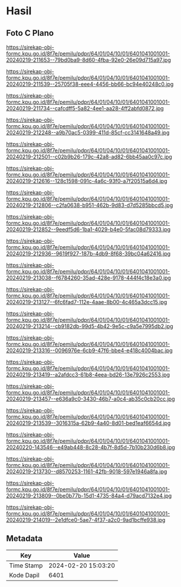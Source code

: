 # Hasil

## Foto C Plano

https://sirekap-obj-formc.kpu.go.id/8f7e/pemilu/pdpr/64/01/04/10/01/6401041001001-20240219-211653--79bd0ba9-8d60-4fba-92e0-26e09d715a97.jpg

https://sirekap-obj-formc.kpu.go.id/8f7e/pemilu/pdpr/64/01/04/10/01/6401041001001-20240219-211539--25705f38-eee4-4456-bb66-bc94e40248c0.jpg

https://sirekap-obj-formc.kpu.go.id/8f7e/pemilu/pdpr/64/01/04/10/01/6401041001001-20240219-211734--cafcdff5-5a82-4ee1-aa28-4ff2abfd0872.jpg

https://sirekap-obj-formc.kpu.go.id/8f7e/pemilu/pdpr/64/01/04/10/01/6401041001001-20240219-212248--a9b70ac5-0399-411d-85cf-cc3141648a49.jpg

https://sirekap-obj-formc.kpu.go.id/8f7e/pemilu/pdpr/64/01/04/10/01/6401041001001-20240219-212501--c02b9b26-179c-42a8-ad82-6bb45aa0c97c.jpg

https://sirekap-obj-formc.kpu.go.id/8f7e/pemilu/pdpr/64/01/04/10/01/6401041001001-20240219-212616--128c1598-091c-4a6c-93f0-a7f20515a6d4.jpg

https://sirekap-obj-formc.kpu.go.id/8f7e/pemilu/pdpr/64/01/04/10/01/6401041001001-20240219-212806--c2fa0638-b951-462b-9d83-d7d5285bbcd5.jpg

https://sirekap-obj-formc.kpu.go.id/8f7e/pemilu/pdpr/64/01/04/10/01/6401041001001-20240219-212852--9eedf5d6-1ba1-4029-b4e0-5fac08d79333.jpg

https://sirekap-obj-formc.kpu.go.id/8f7e/pemilu/pdpr/64/01/04/10/01/6401041001001-20240219-212936--9619f927-187b-4db9-8f68-39bc04a62416.jpg

https://sirekap-obj-formc.kpu.go.id/8f7e/pemilu/pdpr/64/01/04/10/01/6401041001001-20240219-213038--f6784260-35ad-428e-9178-444f4c18e3a0.jpg

https://sirekap-obj-formc.kpu.go.id/8f7e/pemilu/pdpr/64/01/04/10/01/6401041001001-20240219-213127--6fc6fad7-112e-4aae-8b00-4c465a3dcc15.jpg

https://sirekap-obj-formc.kpu.go.id/8f7e/pemilu/pdpr/64/01/04/10/01/6401041001001-20240219-213214--cb9182db-99d5-4b42-9e5c-c9a5e7995db2.jpg

https://sirekap-obj-formc.kpu.go.id/8f7e/pemilu/pdpr/64/01/04/10/01/6401041001001-20240219-213316--0096976e-6cb9-47f6-bbe4-e418c4004bac.jpg

https://sirekap-obj-formc.kpu.go.id/8f7e/pemilu/pdpr/64/01/04/10/01/6401041001001-20240219-213419--a2afdcc3-61b8-4eea-bd26-13e7926c2553.jpg

https://sirekap-obj-formc.kpu.go.id/8f7e/pemilu/pdpr/64/01/04/10/01/6401041001001-20240219-213457--e636a9c0-3430-46b7-a0c4-ab35c0cb20cc.jpg

https://sirekap-obj-formc.kpu.go.id/8f7e/pemilu/pdpr/64/01/04/10/01/6401041001001-20240219-213539--3016315a-62b9-4a40-8d01-bed1eaf6654d.jpg

https://sirekap-obj-formc.kpu.go.id/8f7e/pemilu/pdpr/64/01/04/10/01/6401041001001-20240220-143546--e49ab448-8c28-4b7f-8d5d-7b10b230d6b8.jpg

https://sirekap-obj-formc.kpu.go.id/8f7e/pemilu/pdpr/64/01/04/10/01/6401041001001-20240219-213730--d8570253-1161-42fb-9018-597e1946a8fa.jpg

https://sirekap-obj-formc.kpu.go.id/8f7e/pemilu/pdpr/64/01/04/10/01/6401041001001-20240219-213809--0be0b77b-15d1-4735-84a4-d79acd7132e4.jpg

https://sirekap-obj-formc.kpu.go.id/8f7e/pemilu/pdpr/64/01/04/10/01/6401041001001-20240219-214019--2e1dfce0-5ae7-4f37-a2c0-9ad1bcffe938.jpg


## Metadata

| Key        | Value               |
| ---------- | ------------------- |
| Time Stamp | 2024-02-20 15:03:20 |
| Kode Dapil | 6401                |



